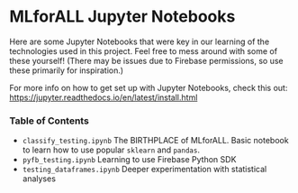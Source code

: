 # MLforALL Jupyter Notebooks

Here are some Jupyter Notebooks that were key in our learning of the technologies used in this project. Feel free to mess around with some of these yourself! (There may be issues due to Firebase permissions, so use these primarily for inspiration.)

For more info on how to get set up with Jupyter Notebooks, check this out:
https://jupyter.readthedocs.io/en/latest/install.html

### Table of Contents 
- `classify_testing.ipynb` The BIRTHPLACE of MLforALL. Basic notebook to learn how to use popular `sklearn` and `pandas`. 
- `pyfb_testing.ipynb` Learning to use Firebase Python SDK
- `testing_dataframes.ipynb` Deeper experimentation with statistical analyses
